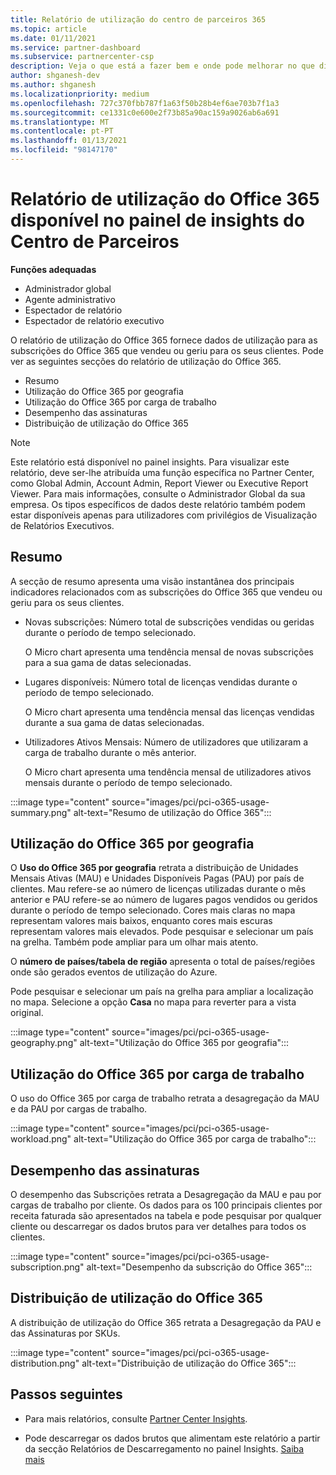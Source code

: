 ```yaml
---
title: Relatório de utilização do centro de parceiros 365
ms.topic: article
ms.date: 01/11/2021
ms.service: partner-dashboard
ms.subservice: partnercenter-csp
description: Veja o que está a fazer bem e onde pode melhorar no que diz respeito ao uso das subscrições do Office 365 que vende ou gere para os seus clientes.
author: shganesh-dev
ms.author: shganesh
ms.localizationpriority: medium
ms.openlocfilehash: 727c370fbb787f1a63f50b28b4ef6ae703b7f1a3
ms.sourcegitcommit: ce1331c0e600e2f73b85a90ac159a9026ab6a691
ms.translationtype: MT
ms.contentlocale: pt-PT
ms.lasthandoff: 01/13/2021
ms.locfileid: "98147170"
---
```

# <a name="office-365-usage-report-available-from-the-partner-center-insights-dashboard"></a>Relatório de utilização do Office 365 disponível no painel de insights do Centro de Parceiros

**Funções adequadas**
- Administrador global
- Agente administrativo
- Espectador de relatório
- Espectador de relatório executivo

O relatório de utilização do Office 365 fornece dados de utilização para as subscrições do Office 365 que vendeu ou geriu para os seus clientes. Pode ver as seguintes secções do relatório de utilização do Office 365.

- Resumo
- Utilização do Office 365 por geografia
- Utilização do Office 365 por carga de trabalho
- Desempenho das assinaturas
- Distribuição de utilização do Office 365

 > [!NOTE]
 > Este relatório está disponível no painel insights. Para visualizar este relatório, deve ser-lhe atribuída uma função específica no Partner Center, como Global Admin, Account Admin, Report Viewer ou Executive Report Viewer. Para mais informações, consulte o Administrador Global da sua empresa. Os tipos específicos de dados deste relatório também podem estar disponíveis apenas para utilizadores com privilégios de Visualização de Relatórios Executivos.

## <a name="summary"></a>Resumo

A secção de resumo apresenta uma visão instantânea dos principais indicadores relacionados com as subscrições do Office 365 que vendeu ou geriu para os seus clientes.  

- Novas subscrições: Número total de subscrições vendidas ou geridas durante o período de tempo selecionado.

   O Micro chart apresenta uma tendência mensal de novas subscrições para a sua gama de datas selecionadas.

- Lugares disponíveis: Número total de licenças vendidas durante o período de tempo selecionado.

   O Micro chart apresenta uma tendência mensal das licenças vendidas durante a sua gama de datas selecionadas.

- Utilizadores Ativos Mensais: Número de utilizadores que utilizaram a carga de trabalho durante o mês anterior. 

   O Micro chart apresenta uma tendência mensal de utilizadores ativos mensais durante o período de tempo selecionado.

:::image type="content" source="images/pci/pci-o365-usage-summary.png" alt-text="Resumo de utilização do Office 365":::

## <a name="office-365-usage-by-geography"></a>Utilização do Office 365 por geografia

O **Uso do Office 365 por geografia** retrata a distribuição de Unidades Mensais Ativas (MAU) e Unidades Disponíveis Pagas (PAU) por país de clientes. Mau refere-se ao número de licenças utilizadas durante o mês anterior e PAU refere-se ao número de lugares pagos vendidos ou geridos durante o período de tempo selecionado. Cores mais claras no mapa representam valores mais baixos, enquanto cores mais escuras representam valores mais elevados. Pode pesquisar e selecionar um país na grelha. Também pode ampliar para um olhar mais atento.

O **número de países/tabela de região** apresenta o total de países/regiões onde são gerados eventos de utilização do Azure.

Pode pesquisar e selecionar um país na grelha para ampliar a localização no mapa. Selecione a opção **Casa** no mapa para reverter para a vista original.


:::image type="content" source="images/pci/pci-o365-usage-geography.png" alt-text="Utilização do Office 365 por geografia":::

## <a name="office-365-usage-by-workload"></a>Utilização do Office 365 por carga de trabalho

O uso do Office 365 por carga de trabalho retrata a desagregação da MAU e da PAU por cargas de trabalho.

:::image type="content" source="images/pci/pci-o365-usage-workload.png" alt-text="Utilização do Office 365 por carga de trabalho":::

## <a name="subscriptions-performance"></a>Desempenho das assinaturas

O desempenho das Subscrições retrata a Desagregação da MAU e pau por cargas de trabalho por cliente. Os dados para os 100 principais clientes por receita faturada são apresentados na tabela e pode pesquisar por qualquer cliente ou descarregar os dados brutos para ver detalhes para todos os clientes.

:::image type="content" source="images/pci/pci-o365-usage-subscription.png" alt-text="Desempenho da subscrição do Office 365":::

## <a name="office-365-usage-distribution"></a>Distribuição de utilização do Office 365

A distribuição de utilização do Office 365 retrata a Desagregação da PAU e das Assinaturas por SKUs.

:::image type="content" source="images/pci/pci-o365-usage-distribution.png" alt-text="Distribuição de utilização do Office 365":::

## <a name="next-steps"></a>Passos seguintes

- Para mais relatórios, consulte [Partner Center Insights](partner-center-insights.md).

- Pode descarregar os dados brutos que alimentam este relatório a partir da secção Relatórios de Descarregamento no painel Insights. [Saiba mais](pci-download-reports.md) 
